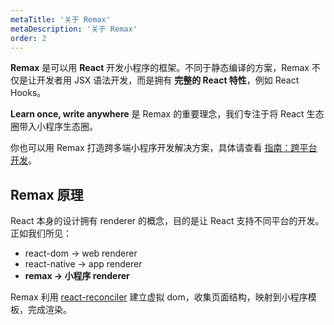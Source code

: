 ```yaml
---
metaTitle: '关于 Remax'
metaDescription: '关于 Remax'
order: 2
---
```


**Remax** 是可以用 **React** 开发小程序的框架。不同于静态编译的方案，Remax 不仅是让开发者用 JSX 语法开发，而是拥有 **完整的 React 特性**，例如 React Hooks。

**Learn once, write anywhere** 是 Remax 的重要理念，我们专注于将 React 生态圈带入小程序生态圈。

你也可以用 Remax 打造跨多端小程序开发解决方案，具体请查看 [指南：跨平台开发](/指南/跨平台开发.md)。

## Remax 原理

React 本身的设计拥有 renderer 的概念，目的是让 React 支持不同平台的开发。正如我们所见：

- react-dom -> web renderer
- react-native -> app renderer
- **remax -> 小程序 renderer**

Remax 利用 [react-reconciler](https://github.com/facebook/react/tree/master/packages/react-reconciler) 建立虚拟 dom，收集页面结构，映射到小程序模板，完成渲染。
